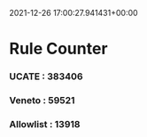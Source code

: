 2021-12-26 17:00:27.941431+00:00
# Rule Counter 
 ### UCATE : 383406

 ### Veneto : 59521

 ### Allowlist : 13918